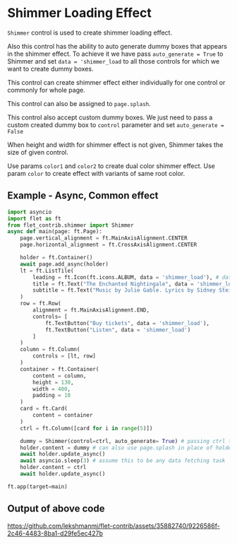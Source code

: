# Shimmer Loading Effect
`Shimmer` control is used to create shimmer loading effect.

Also this control has the ability to auto generate dummy boxes that appears in the shimmer effect. To achieve it we have pass `auto_generate = True` to Shimmer and set `data = 'shimmer_load` to all those controls for which we want to create dummy boxes. 

This control can create shimmer effect either individually for one control or commonly for whole page.

This control can also be assigned to `page.splash`.

This control also accept custom dummy boxes. We just need to pass a custom created dummy box to `control` parameter and set `auto_generate = False`

When height and width for shimmer effect is not given, Shimmer takes the size of given control.

Use params `color1` and `color2` to create dual color shimmer effect.
Use param `color` to create effect with variants of same root color.

## Example - Async, Common effect

```python
import asyncio
import flet as ft
from flet_contrib.shimmer import Shimmer
async def main(page: ft.Page):
    page.vertical_alignment = ft.MainAxisAlignment.CENTER
    page.horizontal_alignment = ft.CrossAxisAlignment.CENTER

    holder = ft.Container()
    await page.add_async(holder)
    lt = ft.ListTile(
        leading = ft.Icon(ft.icons.ALBUM, data = 'shimmer_load'), # data = 'shimmer_load' inform the Shimmer class to create dummy for this control
        title = ft.Text("The Enchanted Nightingale", data = 'shimmer_load'),
        subtitle = ft.Text("Music by Julie Gable. Lyrics by Sidney Stein.", data = 'shimmer_load')
    )
    row = ft.Row(
        alignment = ft.MainAxisAlignment.END,
        controls= [
            ft.TextButton("Buy tickets", data = 'shimmer_load'),
            ft.TextButton("Listen", data = 'shimmer_load')
        ]
    )
    column = ft.Column(
        controls = [lt, row]
    )
    container = ft.Container(
        content = column,
        height = 130,
        width = 400,
        padding = 10
    )
    card = ft.Card(
        content = container
    )
    ctrl = ft.Column([card for i in range(5)])

    dummy = Shimmer(control=ctrl, auto_generate= True) # passing ctrl to Shimmer
    holder.content = dummy # can also use page.splash in place of holder
    await holder.update_async()
    await asyncio.sleep(3) # assume this to be any data fetching task 
    holder.content = ctrl
    await holder.update_async()

ft.app(target=main)
```

## Output of above code
https://github.com/lekshmanmj/flet-contrib/assets/35882740/9226586f-2c46-4483-8ba1-d29fe5ec427b


